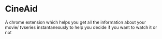 # CineAid
A chrome extension which helps you get all the information about your movie/ tvseries instantaneously to help you decide if you want to watch it or not
